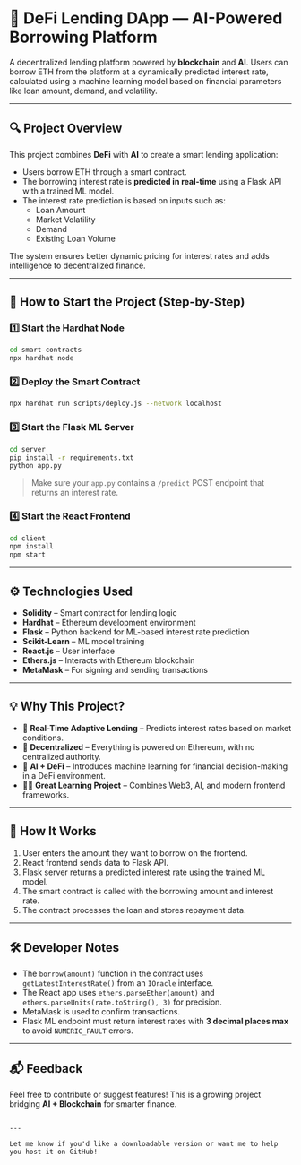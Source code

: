 

# 🏦 DeFi Lending DApp — AI-Powered Borrowing Platform

A decentralized lending platform powered by **blockchain** and **AI**. Users can borrow ETH from the platform at a dynamically predicted interest rate, calculated using a machine learning model based on financial parameters like loan amount, demand, and volatility.

---

## 🔍 Project Overview

This project combines **DeFi** with **AI** to create a smart lending application:

- Users borrow ETH through a smart contract.
- The borrowing interest rate is **predicted in real-time** using a Flask API with a trained ML model.
- The interest rate prediction is based on inputs such as:
  - Loan Amount
  - Market Volatility
  - Demand
  - Existing Loan Volume

The system ensures better dynamic pricing for interest rates and adds intelligence to decentralized finance.

---

## 🚀 How to Start the Project (Step-by-Step)

### 1️⃣ Start the Hardhat Node
```bash
cd smart-contracts
npx hardhat node
```

### 2️⃣ Deploy the Smart Contract
```bash
npx hardhat run scripts/deploy.js --network localhost
```

### 3️⃣ Start the Flask ML Server
```bash
cd server
pip install -r requirements.txt
python app.py
```
> Make sure your `app.py` contains a `/predict` POST endpoint that returns an interest rate.

### 4️⃣ Start the React Frontend
```bash
cd client
npm install
npm start
```

---

## ⚙️ Technologies Used

- **Solidity** – Smart contract for lending logic
- **Hardhat** – Ethereum development environment
- **Flask** – Python backend for ML-based interest rate prediction
- **Scikit-Learn** – ML model training
- **React.js** – User interface
- **Ethers.js** – Interacts with Ethereum blockchain
- **MetaMask** – For signing and sending transactions

---

## 💡 Why This Project?

- 💸 **Real-Time Adaptive Lending** – Predicts interest rates based on market conditions.
- 🔐 **Decentralized** – Everything is powered on Ethereum, with no centralized authority.
- 🤖 **AI + DeFi** – Introduces machine learning for financial decision-making in a DeFi environment.
- 🧑‍💻 **Great Learning Project** – Combines Web3, AI, and modern frontend frameworks.

---

## 🧠 How It Works

1. User enters the amount they want to borrow on the frontend.
2. React frontend sends data to Flask API.
3. Flask server returns a predicted interest rate using the trained ML model.
4. The smart contract is called with the borrowing amount and interest rate.
5. The contract processes the loan and stores repayment data.

---

## 🛠️ Developer Notes

- The `borrow(amount)` function in the contract uses `getLatestInterestRate()` from an `IOracle` interface.
- The React app uses `ethers.parseEther(amount)` and `ethers.parseUnits(rate.toString(), 3)` for precision.
- MetaMask is used to confirm transactions.
- Flask ML endpoint must return interest rates with **3 decimal places max** to avoid `NUMERIC_FAULT` errors.

---

## 📬 Feedback

Feel free to contribute or suggest features! This is a growing project bridging **AI + Blockchain** for smarter finance.
```

---

Let me know if you'd like a downloadable version or want me to help you host it on GitHub!
